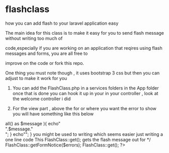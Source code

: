 # flashclass

how you can add flash to your laravel application easy


The main idea for this class is to make it easy for you to send flash message without writing too much of 

code,especially if you are working on an application that reqires using flash messages and forms, you are all free to 

improve on the code or fork this repo.

One thing you must note though , it uses bootstrap 3 css but then you can adjust to make it work for you

1. You can add the FlashClass.php in a services folders in the App folder once that is done you can hook it up in your
 in your controller , look at the welcome controller i did

2. For the view  part , above the for or where you want the error to show you will have something like this below


<?php

/*
include the name space of the flashclass
*/

use App\Services\FlashClass as FlashClass;


/*
Above your  form  you can paste this two line of code

FlashClass::getFormNotice($errors); this takes care of 

foreach( $errors->all() as $message ){
echo"<div>".$message."</div>";
}
echo"</div>";
 } 
 
 you might be used to writing  which seems easier just writing a one line code
 
 
 This FlashClass::get();  gets the flash message out for 
 
 
 
 

*/


FlashClass::getFormNotice($errors);
FlashClass::get();

?>






  
